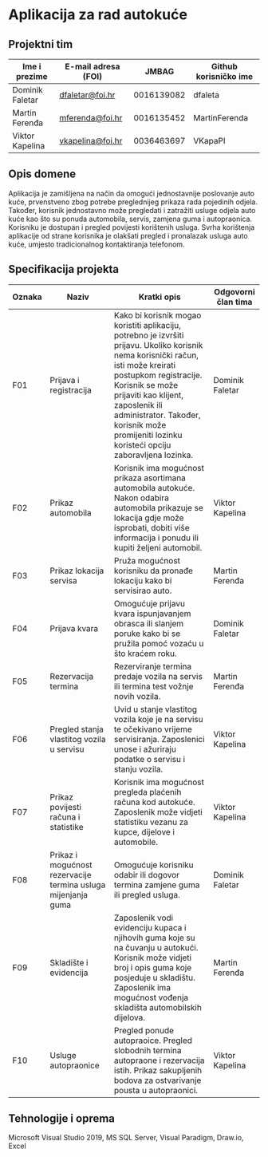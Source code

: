 # Aplikacija za rad autokuće
## Projektni tim
Ime i prezime | E-mail adresa (FOI) | JMBAG | Github korisničko ime
------------  | ------------------- | ----- | ---------------------
Dominik Faletar|dfaletar@foi.hr|0016139082|dfaleta
Martin Ferenđa|mferenda@foi.hr|0016135452|MartinFerenda
Viktor Kapelina|vkapelina@foi.hr|0036463697|VKapaPI
## Opis domene
Aplikacija je zamišljena na način da omogući jednostavnije poslovanje auto kuće, prvenstveno zbog potrebe preglednijeg prikaza rada pojedinih odjela. Također, korisnik jednostavno može pregledati i zatražiti usluge odjela auto kuće kao što su ponuda automobila, servis, zamjena guma i autopraonica. Korisniku je dostupan i pregled povijesti korištenih usluga. Svrha korištenja aplikacije od strane korisnika je olakšati pregled i pronalazak usluga auto kuće, umjesto tradicionalnog kontaktiranja telefonom.
## Specifikacija projekta
Oznaka | Naziv | Kratki opis | Odgovorni član tima
------ | ----- | ----------- | -------------------
F01 | Prijava i registracija | Kako bi korisnik mogao koristiti aplikaciju, potrebno je izvršiti prijavu. Ukoliko korisnik nema korisnički račun, isti može kreirati postupkom registracije. Korisnik se može prijaviti kao klijent, zaposlenik ili administrator. Također, korisnik može promijeniti lozinku koristeći opciju zaboravljena lozinka. | Dominik Faletar
F02 | Prikaz automobila | Korisnik ima mogućnost prikaza asortimana automobila autokuće. Nakon odabira automobila prikazuje se lokacija gdje može isprobati, dobiti više informacija i ponudu ili kupiti željeni automobil.| Viktor Kapelina
F03 | Prikaz lokacija servisa | Pruža mogućnost korisniku da pronađe lokaciju kako bi servisirao auto. | Martin Ferenđa
F04 | Prijava kvara | Omogućuje prijavu kvara ispunjavanjem obrasca ili slanjem poruke kako bi se pružila pomoć vozaću u što kraćem roku. | Dominik Faletar
F05 | Rezervacija termina | Rezerviranje termina predaje vozila na servis ili termina test vožnje novih vozila. | Martin Ferenđa
F06 | Pregled stanja vlastitog vozila u servisu | Uvid u stanje vlastitog vozila koje je na servisu te očekivano vrijeme servisiranja. Zaposlenici unose i ažuriraju podatke o servisu i stanju vozila. | Viktor Kapelina
F07 | Prikaz povijesti računa i statistike | Korisnik ima mogućnost pregleda plaćenih računa kod autokuće. Zaposlenik može vidjeti statistiku vezanu za kupce, dijelove i automobile. | Viktor Kapelina
F08 | Prikaz i mogućnost rezervacije termina usluga mijenjanja guma | Omogućuje korisniku odabir ili dogovor termina zamjene guma ili pregled usluga. | Dominik Faletar
F09 | Skladište i evidencija | Zaposlenik vodi evidenciju kupaca i njihovih guma koje su na čuvanju u autokući. Korisnik može vidjeti broj i opis guma koje posjeduje u skladištu. Zaposlenik ima mogućnost vođenja skladišta automobilskih dijelova. | Martin Ferenđa
F10 | Usluge autopraonice | Pregled ponude autopraoice. Pregled slobodnih termina autopraone i rezervacija istih. Prikaz sakupljenih bodova za ostvarivanje pousta u autopraonici. | Viktor Kapelina

## Tehnologije i oprema
Microsoft Visual Studio 2019, MS SQL Server, Visual Paradigm, Draw.io, Excel
